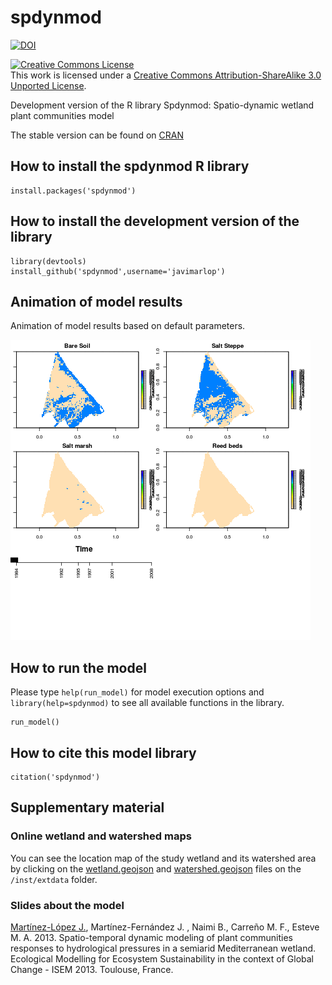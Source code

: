 spdynmod
========

[![DOI](https://zenodo.org/badge/4755/javimarlop/spdynmod.png)](http://dx.doi.org/10.5281/zenodo.10624)

<a rel="license" href="http://creativecommons.org/licenses/by-sa/3.0/deed.en_US"><img alt="Creative Commons License" style="border-width:0" src="http://i.creativecommons.org/l/by-sa/3.0/88x31.png" /></a><br />This work is licensed under a <a rel="license" href="http://creativecommons.org/licenses/by-sa/3.0/deed.en_US">Creative Commons Attribution-ShareAlike 3.0 Unported License</a>.

Development version of the R library Spdynmod: Spatio-dynamic wetland plant communities model

The stable version can be found on [CRAN](http://cran.r-project.org/web/packages/spdynmod/index.html)

## How to install the spdynmod R library

```
install.packages('spdynmod')
```

## How to install the development version of the library

```
library(devtools)
install_github('spdynmod',username='javimarlop')
```

## Animation of model results

Animation of model results based on default parameters.

![Animation of model results](movie.gif)

## How to run the model

Please type `help(run_model)` for model execution options and `library(help=spdynmod)` to see all available functions in the library.

```
run_model()
```

## How to cite this model library

```
citation('spdynmod')
```

## Supplementary material

### Online wetland and watershed maps

You can see the location map of the study wetland and its watershed area by clicking on the [wetland.geojson](https://github.com/javimarlop/spdynmod/blob/master/inst/extdata/wetland.geojson) and [watershed.geojson](https://github.com/javimarlop/spdynmod/blob/master/inst/extdata/watershed.geojson) files on the `/inst/extdata` folder.

### Slides about the model

[Martínez-López J.](http://webs.um.es/javier.martinez/miwiki/lib/exe/fetch.php?id=inicio&cache=cache&media=isem2013_jml.pdf), Martínez-Fernández J. , Naimi B., Carreño M. F., Esteve M. A. 2013. Spatio-temporal dynamic modeling of plant communities responses to hydrological pressures in a semiarid Mediterranean wetland. Ecological Modelling for Ecosystem Sustainability in the context of Global Change - ISEM 2013. Toulouse, France.
